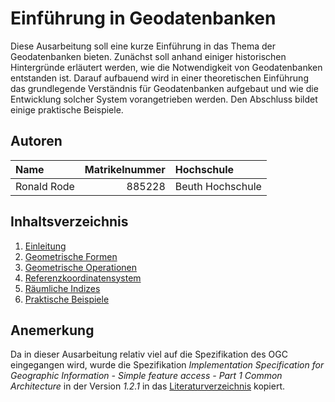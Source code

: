 # Einführung in Geodatenbanken

Diese Ausarbeitung soll eine kurze Einführung in das Thema der Geodatenbanken bieten. Zunächst soll anhand einiger historischen Hintergründe erläutert werden, wie die Notwendigkeit von Geodatenbanken entstanden ist. Darauf aufbauend wird in einer theoretischen Einführung das grundlegende Verständnis für Geodatenbanken aufgebaut und wie die Entwicklung solcher System vorangetrieben werden. Den Abschluss bildet einige praktische Beispiele.

## Autoren

| Name             | Matrikelnummer| Hochschule       |
|:-----------------|--------------:|:-----------------|
| Ronald Rode      | 885228        | Beuth Hochschule |

## Inhaltsverzeichnis

1. [Einleitung](01_introduction.md)
2. [Geometrische Formen](02_datatypes.md)
3. [Geometrische Operationen](03_operations.md)
4. [Referenzkoordinatensystem](04_coordinate_system.md)
5. [Räumliche Indizes](04_spatial_indexes.md)
6. [Praktische Beispiele](06_exercise.md)

## Anemerkung

Da in dieser Ausarbeitung relativ viel auf die Spezifikation des OGC eingegangen wird, wurde die Spezifikation *Implementation Specification for Geographic Information - Simple feature access - Part 1 Common Architecture* in der Version *1.2.1* in das [Literaturverzeichnis](lit/06-103r4_Implementation_Specification_for_Geographic_Information_-_Simple_feature_access_-_Part_1_Common_Architecture_v1.2.1.pdf) kopiert.
